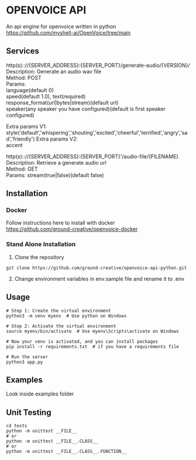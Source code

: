 # OPENVOICE API

An api engine for openvoice written in python<br />
https://github.com/myshell-ai/OpenVoice/tree/main

## Services

http(s):://{SERVER_ADDRESS}:{SERVER_PORT}/generate-audio/{VERSION}/<br />
Description: Generate an audio wav file<br />
Method: POST <br />
Params:<br />
    language(default 0)<br />
    speed(default 1.0), text(required)<br /> 
    response_format(url|bytes|stream)(default url)<br /> 
    speaker(any speaker you have configured)(default is first speaker configured)<br />

Extra params V1:<br /> 
    style('default','whispering','shouting','excited','cheerful','terrified','angry','sad','friendly')
Extra params V2:<br /> 
    accent<br />

http(s):://{SERVER_ADDRESS}:{SERVER_PORT}'/audio-file/{FILENAME}<br />
Description: Retrieve a generate audio url<br />
Method: GET<br />
Params: stream(true|false)(default false)


## Installation

### Docker

Follow instructions here to install with docker<br /> 
https://github.com/ground-creative/openvoice-docker

### Stand Alone Installation

1) Clone the repository
```
git clone https://github.com/ground-creative/openvoice-api-python.git
```

2) Change environment variables in env.sample file and rename it to .env

## Usage

```
# Step 1: Create the virtual environment
python3 -m venv myenv  # Use python on Windows

# Step 2: Activate the virtual environment
source myenv/bin/activate  # Use myenv\Scripts\activate on Windows

# Now your venv is activated, and you can install packages
pip install -r requirements.txt  # if you have a requirements file

# Run the server
python3 app.py
```

## Examples

Look inside examples folder

## Unit Testing

```
cd tests
python -m unittest __FILE__
# or
python -m unittest __FILE__.CLASS__
# or
python -m unittest __FILE__.CLASS__.FUNCTION__
```
